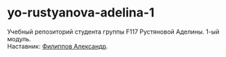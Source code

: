 # yo-rustyanova-adelina-1
Учебный репозиторий студента группы F117 Рустяновой Аделины. 1-ый модуль.   
Наставник: [Филиппов Александр](https://t.me/aleksandrfilippov).
